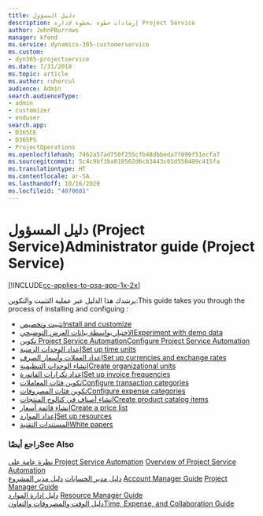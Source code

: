 ```yaml
---
title: دليل المسؤول
description: إرشادات خطوة بخطوة لإدارة Project Service
author: JohnPBurrows
manager: kfend
ms.service: dynamics-365-customerservice
ms.custom:
- dyn365-projectservice
ms.date: 7/31/2018
ms.topic: article
ms.author: ruhercul
audience: Admin
search.audienceType:
- admin
- customizer
- enduser
search.app:
- D365CE
- D365PS
- ProjectOperations
ms.openlocfilehash: 7462a57ad750f255cfb48dbbeda7f899f51ecfa7
ms.sourcegitcommit: 5c4c9bf3ba018562d6cb3443c01d550489c415fa
ms.translationtype: HT
ms.contentlocale: ar-SA
ms.lasthandoff: 10/16/2020
ms.locfileid: "4070681"
---
```

# <a name="administrator-guide-project-service"></a><span data-ttu-id="66668-103">دليل المسؤول (Project Service)</span><span class="sxs-lookup"><span data-stu-id="66668-103">Administrator guide (Project Service)</span></span>

[!INCLUDE[cc-applies-to-psa-app-1x-2x](../includes/cc-applies-to-psa-app-1x-2x.md)]

<span data-ttu-id="66668-104">يرشدك هذا الدليل عبر عملية التثبيت والتكوين:</span><span class="sxs-lookup"><span data-stu-id="66668-104">This guide takes you through the process of installing and configuing :</span></span>  
  
- [<span data-ttu-id="66668-105">تثبيت وتخصيص</span><span class="sxs-lookup"><span data-stu-id="66668-105">Install and customize</span></span>](install-customize.md)
- [<span data-ttu-id="66668-106">الاختبار بواسطة بيانات العرض التوضيحي</span><span class="sxs-lookup"><span data-stu-id="66668-106">Experiment with demo data</span></span>](use-demo-data.md)
- [<span data-ttu-id="66668-107">تكوين Project Service Automation</span><span class="sxs-lookup"><span data-stu-id="66668-107">Configure Project Service Automation</span></span>](configure.md)
- [<span data-ttu-id="66668-108">إعداد الوحدات الزمنية</span><span class="sxs-lookup"><span data-stu-id="66668-108">Set up time units</span></span>](set-up-time-units.md)
- [<span data-ttu-id="66668-109">إعداد العملات وأسعار الصرف</span><span class="sxs-lookup"><span data-stu-id="66668-109">Set up currencies and exchange rates</span></span>](set-up-currencies-exchange-rates.md)
- [<span data-ttu-id="66668-110">إنشاء الوحدات التنظيمية</span><span class="sxs-lookup"><span data-stu-id="66668-110">Create organizational units</span></span>](create-organizational-units.md)
- [<span data-ttu-id="66668-111">إعداد تكرارات الفاتورة‬</span><span class="sxs-lookup"><span data-stu-id="66668-111">Set up invoice frequencies</span></span>](set-up-invoice-frequencies.md)
- [<span data-ttu-id="66668-112">تكوين فئات المعاملات</span><span class="sxs-lookup"><span data-stu-id="66668-112">Configure transaction categories</span></span>](configure-transaction-categories.md)
- [<span data-ttu-id="66668-113">تكوين فئات المصروفات</span><span class="sxs-lookup"><span data-stu-id="66668-113">Configure expense categories</span></span>](configure-expense-categories.md)
- [<span data-ttu-id="66668-114">إنشاء أصناف في كتالوج المنتجات</span><span class="sxs-lookup"><span data-stu-id="66668-114">Create product catalog items</span></span>](create-product-catalog-items.md)
- [<span data-ttu-id="66668-115">إنشاء قائمة أسعار</span><span class="sxs-lookup"><span data-stu-id="66668-115">Create a price list</span></span>](create-price-list.md)
- [<span data-ttu-id="66668-116">إعداد الموارد</span><span class="sxs-lookup"><span data-stu-id="66668-116">Set up resources</span></span>](set-up-resources.md)
- [<span data-ttu-id="66668-117">المستندات التقنية</span><span class="sxs-lookup"><span data-stu-id="66668-117">White papers</span></span>](white-papers.md)
  
### <a name="see-also"></a><span data-ttu-id="66668-118">راجع أيضًا</span><span class="sxs-lookup"><span data-stu-id="66668-118">See Also</span></span>  
 <span data-ttu-id="66668-119">[نظرة عامة على Project Service Automation](../psa/overview.md)  </span><span class="sxs-lookup"><span data-stu-id="66668-119">[Overview of Project Service Automation](../psa/overview.md)  </span></span>  
 <span data-ttu-id="66668-120">[دليل مدير الحسابات](../psa/account-manager-guide.md) [دليل مدير المشروع](../psa/project-manager-guide.md) </span><span class="sxs-lookup"><span data-stu-id="66668-120">[Account Manager Guide](../psa/account-manager-guide.md) [Project Manager Guide](../psa/project-manager-guide.md) </span></span>  
 <span data-ttu-id="66668-121">[دليل إدارة الموارد](../psa/resource-manager-guide.md) </span><span class="sxs-lookup"><span data-stu-id="66668-121">[Resource Manager Guide](../psa/resource-manager-guide.md) </span></span>  
 [<span data-ttu-id="66668-122">دليل الوقت والمصروفات والتعاون</span><span class="sxs-lookup"><span data-stu-id="66668-122">Time, Expense, and Collaboration Guide</span></span>](../psa/time-expense-collaboration-guide.md)
